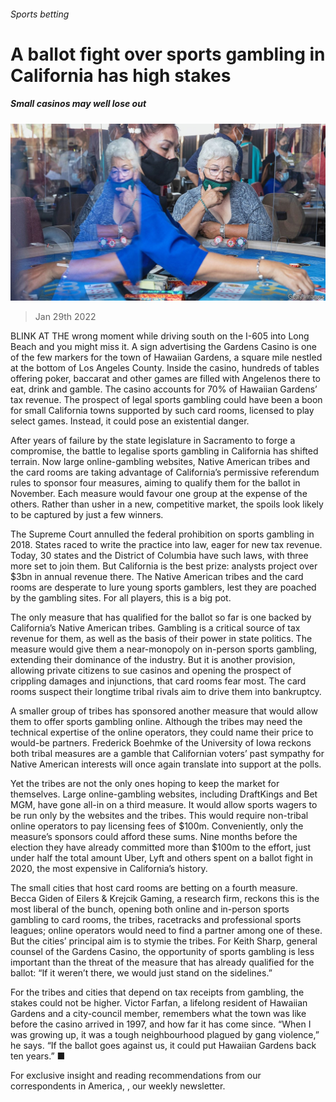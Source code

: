 ###### Sports betting

# A ballot fight over sports gambling in California has high stakes 

##### Small casinos may well lose out 

![image](images/20220129_USP001_0.jpg) 

> Jan 29th 2022 

BLINK AT THE wrong moment while driving south on the I-605 into Long Beach and you might miss it. A sign advertising the Gardens Casino is one of the few markers for the town of Hawaiian Gardens, a square mile nestled at the bottom of Los Angeles County. Inside the casino, hundreds of tables offering poker, baccarat and other games are filled with Angelenos there to eat, drink and gamble. The casino accounts for 70% of Hawaiian Gardens’ tax revenue. The prospect of legal sports gambling could have been a boon for small California towns supported by such card rooms, licensed to play select games. Instead, it could pose an existential danger.

After years of failure by the state legislature in Sacramento to forge a compromise, the battle to legalise sports gambling in California has shifted terrain. Now large online-gambling websites, Native American tribes and the card rooms are taking advantage of California’s permissive referendum rules to sponsor four measures, aiming to qualify them for the ballot in November. Each measure would favour one group at the expense of the others. Rather than usher in a new, competitive market, the spoils look likely to be captured by just a few winners.


The Supreme Court annulled the federal prohibition on sports gambling in 2018. States raced to write the practice into law, eager for new tax revenue. Today, 30 states and the District of Columbia have such laws, with three more set to join them. But California is the best prize: analysts project over $3bn in annual revenue there. The Native American tribes and the card rooms are desperate to lure young sports gamblers, lest they are poached by the gambling sites. For all players, this is a big pot.

The only measure that has qualified for the ballot so far is one backed by California’s Native American tribes. Gambling is a critical source of tax revenue for them, as well as the basis of their power in state politics. The measure would give them a near-monopoly on in-person sports gambling, extending their dominance of the industry. But it is another provision, allowing private citizens to sue casinos and opening the prospect of crippling damages and injunctions, that card rooms fear most. The card rooms suspect their longtime tribal rivals aim to drive them into bankruptcy.

A smaller group of tribes has sponsored another measure that would allow them to offer sports gambling online. Although the tribes may need the technical expertise of the online operators, they could name their price to would-be partners. Frederick Boehmke of the University of Iowa reckons both tribal measures are a gamble that Californian voters’ past sympathy for Native American interests will once again translate into support at the polls.

Yet the tribes are not the only ones hoping to keep the market for themselves. Large online-gambling websites, including DraftKings and Bet MGM, have gone all-in on a third measure. It would allow sports wagers to be run only by the websites and the tribes. This would require non-tribal online operators to pay licensing fees of $100m. Conveniently, only the measure’s sponsors could afford these sums. Nine months before the election they have already committed more than $100m to the effort, just under half the total amount Uber, Lyft and others spent on a ballot fight in 2020, the most expensive in California’s history.

The small cities that host card rooms are betting on a fourth measure. Becca Giden of Eilers &amp; Krejcik Gaming, a research firm, reckons this is the most liberal of the bunch, opening both online and in-person sports gambling to card rooms, the tribes, racetracks and professional sports leagues; online operators would need to find a partner among one of these. But the cities’ principal aim is to stymie the tribes. For Keith Sharp, general counsel of the Gardens Casino, the opportunity of sports gambling is less important than the threat of the measure that has already qualified for the ballot: “If it weren’t there, we would just stand on the sidelines.”

For the tribes and cities that depend on tax receipts from gambling, the stakes could not be higher. Victor Farfan, a lifelong resident of Hawaiian Gardens and a city-council member, remembers what the town was like before the casino arrived in 1997, and how far it has come since. “When I was growing up, it was a tough neighbourhood plagued by gang violence,” he says. “If the ballot goes against us, it could put Hawaiian Gardens back ten years.” ■

For exclusive insight and reading recommendations from our correspondents in America, , our weekly newsletter.

